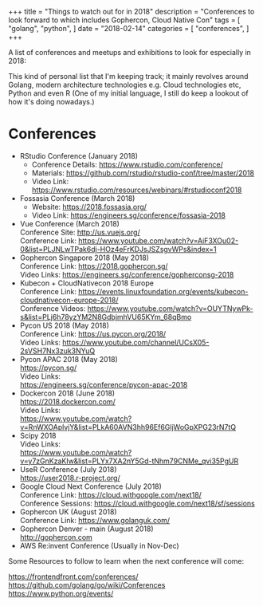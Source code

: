 +++
title = "Things to watch out for in 2018"
description = "Conferences to look forward to which includes Gophercon, Cloud Native Con"
tags = [
    "golang",
    "python",
]
date = "2018-02-14"
categories = [
    "conferences",
]
+++

A list of conferences and meetups and exhibitions to look for especially in 2018:

This kind of personal list that I'm keeping track; it mainly revolves around Golang,
modern architecture technologies e.g. Cloud technologies etc, Python and even R (One of my initial language, I still do keep a lookout of how it's doing nowadays.)

# Conferences

- RStudio Conference (January 2018)
  - Conference Details: https://www.rstudio.com/conference/
  - Materials: https://github.com/rstudio/rstudio-conf/tree/master/2018
  - Video Link: https://www.rstudio.com/resources/webinars/#rstudioconf2018
- Fossasia Conference (March 2018)
  - Website: https://2018.fossasia.org/
  - Video Link: https://engineers.sg/conference/fossasia-2018
- Vue Conference (March 2018)  
  Conference Site: http://us.vuejs.org/  
  Conference Link: https://www.youtube.com/watch?v=AiF3XOu02-0&list=PLJNLwTPak6dj-HOz4eFrKDJsJSZsgvWPs&index=1
- Gophercon Singapore 2018 (May 2018)  
  Conference Link: https://2018.gophercon.sg/  
  Video Links: https://engineers.sg/conference/gopherconsg-2018
- Kubecon + CloudNativecon 2018 Europe  
  Conference Link: https://events.linuxfoundation.org/events/kubecon-cloudnativecon-europe-2018/  
  Conference Videos: https://www.youtube.com/watch?v=OUYTNywPk-s&list=PLj6h78yzYM2N8GdbjmhVU65KYm_68qBmo
- Pycon US 2018 (May 2018)  
  Conference Link: https://us.pycon.org/2018/  
  Video Links: https://www.youtube.com/channel/UCsX05-2sVSH7Nx3zuk3NYuQ
- Pycon APAC 2018 (May 2018)  
  https://pycon.sg/  
  Video Links:  
  https://engineers.sg/conference/pycon-apac-2018
- Dockercon 2018 (June 2018)  
  https://2018.dockercon.com/  
  Video Links:  
  https://www.youtube.com/watch?v=RnWXOAplvjY&list=PLkA60AVN3hh96Ef6GljWoGpXPG23rN7tQ
- Scipy 2018  
  Video Links:  
  https://www.youtube.com/watch?v=y7zGnKzaKIw&list=PLYx7XA2nY5Gd-tNhm79CNMe_qvi35PgUR
- UseR Conference (July 2018)  
  https://user2018.r-project.org/
- Google Cloud Next Conference (July 2018)  
  Conference Link: https://cloud.withgoogle.com/next18/  
  Conference Sessions: https://cloud.withgoogle.com/next18/sf/sessions
- Gophercon UK (August 2018)  
  Conference Link: https://www.golanguk.com/
- Gophercon Denver - main (August 2018)  
  http://gophercon.com
- AWS Re:invent Conference (Usually in Nov-Dec)

Some Resources to follow to learn when the next conference will come:

https://frontendfront.com/conferences/
https://github.com/golang/go/wiki/Conferences
https://www.python.org/events/
